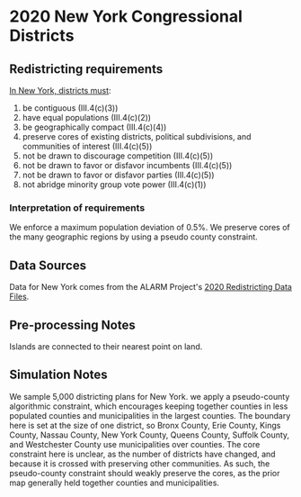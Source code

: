# 2020 New York Congressional Districts

## Redistricting requirements
[In New York, districts must](https://www.nysenate.gov/sites/default/files/ckeditor/Oct-21/ny_state_constitution_2021.pdf):

1. be contiguous (III.4(c)(3))
1. have equal populations (III.4(c)(2))
1. be geographically compact (III.4(c)(4))
1. preserve cores of existing districts, political subdivisions, and communities of interest (III.4(c)(5))
1. not be drawn to discourage competition (III.4(c)(5))
1. not be drawn to favor or disfavor incumbents (III.4(c)(5))
1. not be drawn to favor or disfavor parties (III.4(c)(5))
1. not abridge minority group vote power (III.4(c)(1))


### Interpretation of requirements
We enforce a maximum population deviation of 0.5%.
We preserve cores of the many geographic regions by using a pseudo county constraint.

## Data Sources
Data for New York comes from the ALARM Project's [2020 Redistricting Data Files](https://alarm-redist.github.io/posts/2021-08-10-census-2020/).

## Pre-processing Notes
Islands are connected to their nearest point on land.

## Simulation Notes
We sample 5,000 districting plans for New York.
we apply a pseudo-county algorithmic constraint, which encourages keeping together counties in less populated counties and municipalities in the largest counties.
The boundary here is set at the size of one district, so Bronx County, Erie County, Kings County, Nassau County, New York County, Queens County, Suffolk County, and Westchester County use municipalities over counties.
The core constraint here is unclear, as the number of districts have changed, and because it is crossed with preserving other communities.
As such, the pseudo-county constraint should weakly preserve the cores, as the prior map generally held together counties and municipalities.
